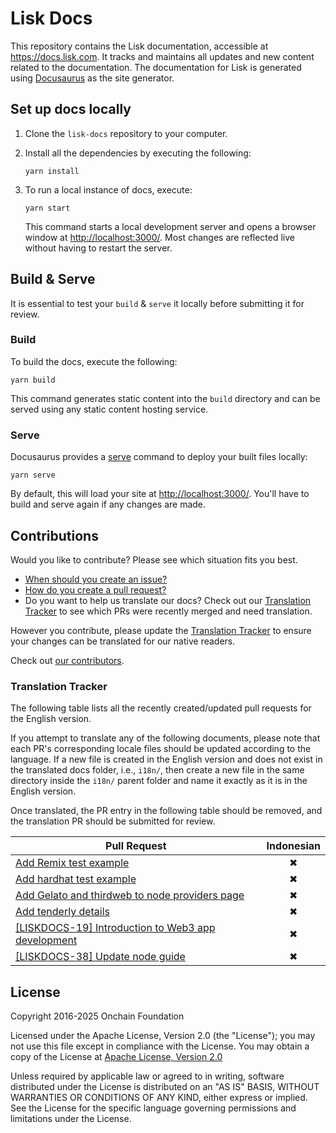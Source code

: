 # Lisk Docs

This repository contains the Lisk documentation, accessible at <https://docs.lisk.com>.
It tracks and maintains all updates and new content related to the documentation.
The documentation for Lisk is generated using [Docusaurus](https://docusaurus.io/) as the site generator.

## Set up docs locally

1. Clone the `lisk-docs` repository to your computer.

2. Install all the dependencies by executing the following:

    ```
    yarn install
    ```

3. To run a local instance of docs, execute:

    ```
    yarn start
    ```

    This command starts a local development server and opens a browser window at <http://localhost:3000/>.
    Most changes are reflected live without having to restart the server.

## Build & Serve

It is essential to test your `build` & `serve` it locally before submitting it for review.

### Build

To build the docs, execute the following:

```
yarn build
```

This command generates static content into the `build` directory and can be served using any static content hosting service.

### Serve

Docusaurus provides a [serve](https://docusaurus.io/docs/cli#docusaurus-serve-sitedir) command to deploy your built files locally:

```
yarn serve
```

By default, this will load your site at <http://localhost:3000/>.
You'll have to build and serve again if any changes are made.

## Contributions

Would you like to contribute?
Please see which situation fits you best.

- [When should you create an issue?](https://opensource.guide/how-to-contribute/#opening-an-issue)
- [How do you create a pull request?](https://opensource.guide/how-to-contribute/#opening-a-pull-request)
- Do you want to help us translate our docs? Check out our [Translation Tracker](#translation-tracker) to see which PRs were recently merged and need translation.

However you contribute, please update the [Translation Tracker](#translation-tracker) to ensure your changes can be translated for our native readers.

Check out [our contributors](https://github.com/LiskHQ/lisk-documentation/graphs/contributors).

### Translation Tracker

The following table lists all the recently created/updated pull requests for the English version.

If you attempt to translate any of the following documents, please note that each PR's corresponding locale files should be updated according to the language.
If a new file is created in the English version and does not exist in the translated docs folder, i.e., `i18n/`, then create a new file in the same directory inside the `i18n/` parent folder and name it exactly as it is in the English version.

Once translated, the PR entry in the following table should be removed, and the translation PR should be submitted for review.

| Pull Request  | Indonesian    |
| ------------- |:-------------:|
| [Add Remix test example](https://github.com/LiskHQ/lisk-docs/pull/302) | ✖ |
| [Add hardhat test example](https://github.com/LiskHQ/lisk-docs/pull/301) | ✖ |
| [Add Gelato and thirdweb to node providers page](https://github.com/LiskHQ/lisk-docs/pull/300) | ✖ |
| [Add tenderly details](https://github.com/LiskHQ/lisk-docs/pull/282) | ✖ |
| [[LISKDOCS-19] Introduction to Web3 app development](https://github.com/LiskHQ/lisk-docs/pull/260)   | ✖ |
| [[LISKDOCS-38] Update node guide](https://github.com/LiskHQ/lisk-docs/pull/277)   | ✖ |

## License

Copyright 2016-2025 Onchain Foundation

Licensed under the Apache License, Version 2.0 (the "License");
you may not use this file except in compliance with the License.
You may obtain a copy of the License at [Apache License, Version 2.0](http://www.apache.org/licenses/LICENSE-2.0)

Unless required by applicable law or agreed to in writing, software distributed under the License is distributed on an "AS IS" BASIS, WITHOUT WARRANTIES OR CONDITIONS OF ANY KIND, either express or implied.
See the License for the specific language governing permissions and limitations under the License.
